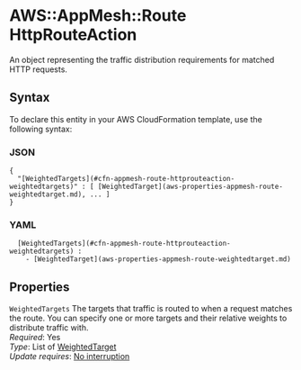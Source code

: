 # AWS::AppMesh::Route HttpRouteAction<a name="aws-properties-appmesh-route-httprouteaction"></a>

An object representing the traffic distribution requirements for matched HTTP requests\.

## Syntax<a name="aws-properties-appmesh-route-httprouteaction-syntax"></a>

To declare this entity in your AWS CloudFormation template, use the following syntax:

### JSON<a name="aws-properties-appmesh-route-httprouteaction-syntax.json"></a>

```
{
  "[WeightedTargets](#cfn-appmesh-route-httprouteaction-weightedtargets)" : [ [WeightedTarget](aws-properties-appmesh-route-weightedtarget.md), ... ]
}
```

### YAML<a name="aws-properties-appmesh-route-httprouteaction-syntax.yaml"></a>

```
﻿  [WeightedTargets](#cfn-appmesh-route-httprouteaction-weightedtargets) : 
    - [WeightedTarget](aws-properties-appmesh-route-weightedtarget.md)
```

## Properties<a name="aws-properties-appmesh-route-httprouteaction-properties"></a>

`WeightedTargets`  <a name="cfn-appmesh-route-httprouteaction-weightedtargets"></a>
The targets that traffic is routed to when a request matches the route\. You can specify one or more targets and their relative weights to distribute traffic with\.  
*Required*: Yes  
*Type*: List of [WeightedTarget](aws-properties-appmesh-route-weightedtarget.md)  
*Update requires*: [No interruption](https://docs.aws.amazon.com/AWSCloudFormation/latest/UserGuide/using-cfn-updating-stacks-update-behaviors.html#update-no-interrupt)